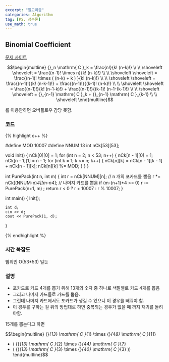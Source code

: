 ```yaml
---
excerpt: "알고리즘"
categories: Algorithm
tag: [PS. 정수론]
use_math: true
---
```

## Binomial Coefficient

[문제 사이트](https://www.acmicpc.net/problem/16565)

$$\begin{multline} 
{}_n \mathrm{ C }_k =  \frac{n!}{k! (n-k)!}  \\ \\ \shoveleft
\shoveleft = \frac{(n-1)! \times n}{k! (n-k)!}  \\ \\ \shoveleft
\shoveleft = \frac{(n-1)! \times ( (n-k) + k ) }{k! (n-k)!}  \\ \\ \shoveleft
\shoveleft = \frac{(n-1)!}{k! (n-k-1)!} + \frac{(n-1)!}{(k-1)! (n-k)!}  \\ \\ \shoveleft
\shoveleft = \frac{(n-1)!}{k! (n-1-k)!} +  \frac{(n-1)!}{(k-1)! (n-1-(k-1)!}  \\ \\ \shoveleft
\shoveleft = {}_{n-1} \mathrm{ C }_k  + {}_{n-1} \mathrm{ C }_{k-1} \\ \\ \shoveleft
\end{multline}$$

를 이용안하면 오버플로우 감당 못함.

### 코드

{% highlight c++ %}


#define MOD 10007
#define NNUM 13
int nCk[53][53];

void Init() 
{
    nCk[0][0] = 1;
    for (int n = 2; n < 53; n++)
    {
        nCk[n - 1][0] = 1; nCk[n - 1][1] = n - 1;
        for (int k = 1; k <= n; k++)
        {
            nCk[n][k] = nCk[n - 1][k - 1] + nCk[n - 1][k];
            nCk[n][k] %= MOD;
        }
    }
}

int PurePack(int n, int m)
{
	int r = nCk[NNUM][n];        // n 개의 포카드를 뽑음
    r *= nCk[(NNUM-n)*4][m-n*4]; // 나머지 카드를 뽑음
	if (m-(n+1)*4 >= 0) 
        r -= PurePack(n+1, m) ;	
	return r < 0 ? r + 10007 : r % 10007;
}

int main()
{
    Init();

    int d;
	cin >> d;
	cout << PurePack(1, d);
}

{% endhighlight %}

### 시간 복잡도

범위인 O(53*53) 일듯 

### 설명

+ 포카드로 카드 4개를 뽑기 위해 13개의 숫자 중 하나로 색깔별로 카드 4개를 뽑음
+ 그리고 나머지 카드들로 카드를 뽑음.
+ 그런데 나머지 카드에서도 포카드가 생길 수 있으니 이 경우를 빼줘야 함.
+ 이 경우를 구하는 걸 위의 방법대로 하면 중복되는 경우가 없을 때 까지 재귀를 돌려야함.

15개를 뽑는다고 하면

$$\begin{multline} 
 {}_{13} \mathrm{ C }_{1} \times  {}_{48} \mathrm{ C }_{11}  
 -  ( {}_{13} \mathrm{ C }_{2} \times  {}_{44} \mathrm{ C }_{7}
 - ( {}_{13} \mathrm{ C }_{3} \times  {}_{40} \mathrm{ C }_{3} ))
\end{multline}$$
